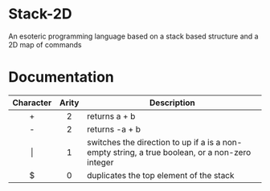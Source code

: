 # Stack-2D
An esoteric programming language based on a stack based structure and a 2D map of commands

# Documentation

Character |  Arity | Description
:--------:|:------:|------------
+         |  2     | returns a + b
-         |  2     | returns -a + b
\|        |  1     | switches the direction to up if a is a non-empty string, a true boolean, or a non-zero integer
$         |  0     | duplicates the top element of the stack

